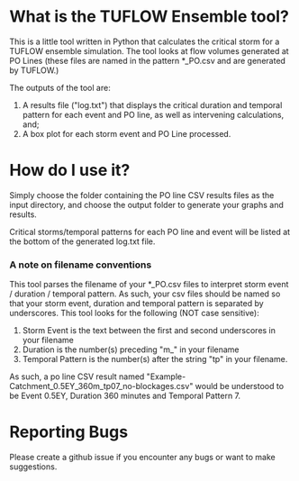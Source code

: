 # What is the TUFLOW Ensemble tool?

This is a little tool written in Python that calculates the critical storm for a TUFLOW ensemble simulation. The tool looks at flow volumes generated at PO Lines (these files are named in the pattern \*_PO.csv and are generated by TUFLOW.) 

The outputs of the tool are:

1. A results file ("log.txt") that displays the critical duration and temporal pattern for each event and PO line, as well as intervening calculations, and;
3. A box plot for each storm event and PO Line processed.


# How do I use it?

Simply choose the folder containing the PO line CSV results files as the input directory, and choose the output folder to generate your graphs and results.

Critical storms/temporal patterns for each PO line and event will be listed at the bottom of the generated log.txt file.

### A note on filename conventions

This tool parses the filename of your \*_PO.csv files to interpret storm event / duration / temporal pattern. As such, your csv files should be named so that your storm event, duration and temporal pattern is separated by underscores. This tool looks for the following (NOT case sensitive):

1. Storm Event is the text between the first and second underscores in your filename
2. Duration is the number(s) preceding "m_" in your filename
3. Temporal Pattern is the number(s) after the string "tp" in your filename.

As such, a po line CSV result named "Example-Catchment_0.5EY_360m_tp07_no-blockages.csv" would be understood to be Event 0.5EY, Duration 360 minutes and Temporal Pattern 7.

# Reporting Bugs

Please create a github issue if you encounter any bugs or want to make suggestions.
